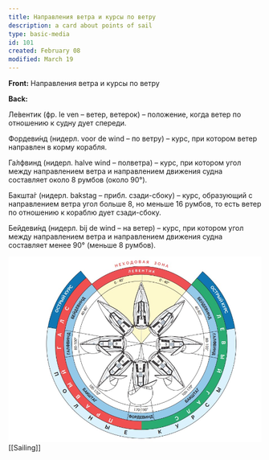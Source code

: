 ```yaml
---
title: Направления ветра и курсы по ветру
description: a card about points of sail
type: basic-media
id: 101
created: February 08
modified: March 19
---
```

**Front:**
Направления ветра и курсы по ветру

**Back:**
<p>Ле́вентик (фр. le ven – ветер, ветерок) – положение, когда ветер по отношению к судну дует спереди.</p>
<p>Фордеви́нд (нидерл. voor de wind – по ветру) – курс, при котором ветер направлен в корму корабля.</p>
<p>Га́лфвинд (нидерл. halve wind – полветра) – курс, при котором угол между направлением ветра и
направлением движения судна составляет около 8 румбов (около 90°).</p>
<p>Бакшта́г (нидерл. bakstag – прибл. сзади-сбоку) – курс, образующий с направлением ветра угол
больше 8, но меньше 16 румбов, то есть ветер по отношению к кораблю дует сзади-сбоку.</p>
<p>Бейдеви́нд (нидерл. bij de wind – на ветер) – курс, при котором угол между направлением ветра и
направлением движения судна составляет менее 90° (меньше 8 румбов).</p>

![](points-of-sail.jpg)
[[Sailing]]